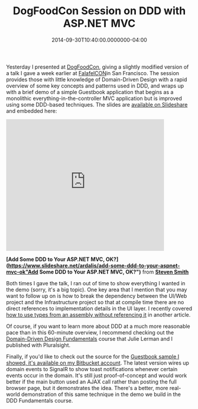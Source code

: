 ﻿---
title: DogFoodCon Session on DDD with ASP.NET MVC
date: "2014-09-30T10:40:00.0000000-04:00"
description: Yesterday I presented at DogFoodCon, giving a slightly modified version of a talk I gave a week earlier atFalafelCON in San Francisco.
featuredImage: /img/dogfood-logo-324x901.png
---

Yesterday I presented at [DogFoodCon](http://www.dogfoodcon.com/), giving a slightly modified version of a talk I gave a week earlier at [FalafelCON](https://falafel.com/falafel-con-2014)in San Francisco. The session provides those with little knowledge of Domain-Driven Design with a rapid overview of some key concepts and patterns used in DDD, and wraps up with a brief demo of a simple Guestbook application that begins as a monolithic everything-in-the-controller MVC application but is improved using some DDD-based techniques. The slides are [available on Slideshare](https://www.slideshare.net/ardalis/add-some-ddd-to-your-aspnet-mvc-ok) and embedded here:

<iframe width="427" height="356" src="https://www.slideshare.net/slideshow/embed_code/39700232" frameborder="0" marginwidth="0" marginheight="0" scrolling="no" allowfullscreen=" style="margin-bottom: 5px; max-width: 100%; border: #ccc 1px solid;"> </iframe>

**[Add Some DDD to Your ASP.NET MVC, OK?](https://www.slideshare.net/ardalis/add-some-ddd-to-your-aspnet-mvc-ok"Add Some DDD to Your ASP.NET MVC, OK?")** from **[Steven Smith](https://www.slideshare.net/ardalis)**

Both times I gave the talk, I ran out of time to show everything I wanted in the demo (sorry, it's a big topic). One key area that I mention that you may want to follow up on is how to break the dependency between the UI/Web project and the Infrastructure project so that at compile time there are no direct references to implementation details in the UI layer. I recently covered [how to use types from an assembly without referencing it](http://blog.falafel.com/use-types-from-project-without-referencing/) in another article.

Of course, if you want to learn more about DDD at a much more reasonable pace than in this 60-minute overview, I recommend checking out the [Domain-Driven Design Fundamentals](http://bit.ly/PS-DDD) course that Julie Lerman and I published with Pluralsight.

Finally, if you'd like to check out the source for the [Guestbook sample I showed, it's available on my Bitbucket account](https://bitbucket.org/ardalis/guestbook). The latest version wires up domain events to SignalR to show toast notifications whenever certain events occur in the domain. It's still just proof-of-concept and would work better if the main button used an AJAX call rather than posting the full browser page, but it demonstrates the idea. There's a better, more real-world demonstration of this same technique in the demo we build in the DDD Fundamentals course.

